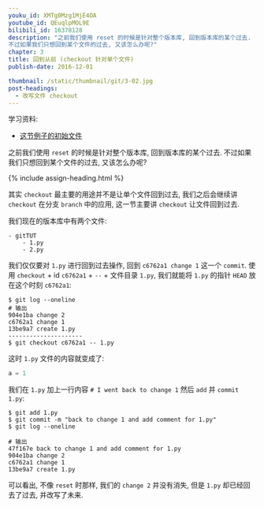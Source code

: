 ```yaml
---
youku_id: XMTg0Mzg1MjE4OA
youtube_id: QEuqlpMOL9E
bilibili_id: 16378128
description: "之前我们使用 reset 的时候是针对整个版本库, 回到版本库的某个过去.
不过如果我们只想回到某个文件的过去, 又该怎么办呢?"
chapter: 3
title: 回到从前 (checkout 针对单个文件)
publish-date: 2016-12-01

thumbnail: /static/thumbnail/git/3-02.jpg
post-headings:
  - 改写文件 checkout
---
```


学习资料:
  * [这节例子的初始文件](/static/results/git/initial-files/for_gitTUT_3-2.zip)


之前我们使用 `reset` 的时候是针对整个版本库, 回到版本库的某个过去. 
不过如果我们只想回到某个文件的过去, 又该怎么办呢?

{% include assign-heading.html %}

其实 `checkout` 最主要的用途并不是让单个文件回到过去, 我们之后会继续讲 `checkout`
在分支 `branch` 中的应用, 这一节主要讲 `checkout` 让文件回到过去.

我们现在的版本库中有两个文件:

```
- gitTUT
    - 1.py
    - 2.py
```

我们仅仅要对 `1.py` 进行回到过去操作, 回到 `c6762a1 change 1` 这一个 `commit`.
使用 `checkout` + id `c6762a1` + `--` + 文件目录 `1.py`, 我们就能将 `1.py`
的指针 `HEAD` 放在这个时刻 `c6762a1`:

```shell
$ git log --oneline
# 输出
904e1ba change 2
c6762a1 change 1
13be9a7 create 1.py
---------------------
$ git checkout c6762a1 -- 1.py
```

这时 `1.py` 文件的内容就变成了:

```python
a = 1
```

我们在 `1.py` 加上一行内容 `# I went back to change 1`
然后 `add` 并 `commit` `1.py`:

```shell
$ git add 1.py
$ git commit -m "back to change 1 and add comment for 1.py"
$ git log --oneline

# 输出
47f167e back to change 1 and add comment for 1.py
904e1ba change 2
c6762a1 change 1
13be9a7 create 1.py
```

可以看出, 不像 `reset` 时那样, 我们的 `change 2` 并没有消失, 但是 `1.py` 却已经回去了过去, 并改写了未来.
